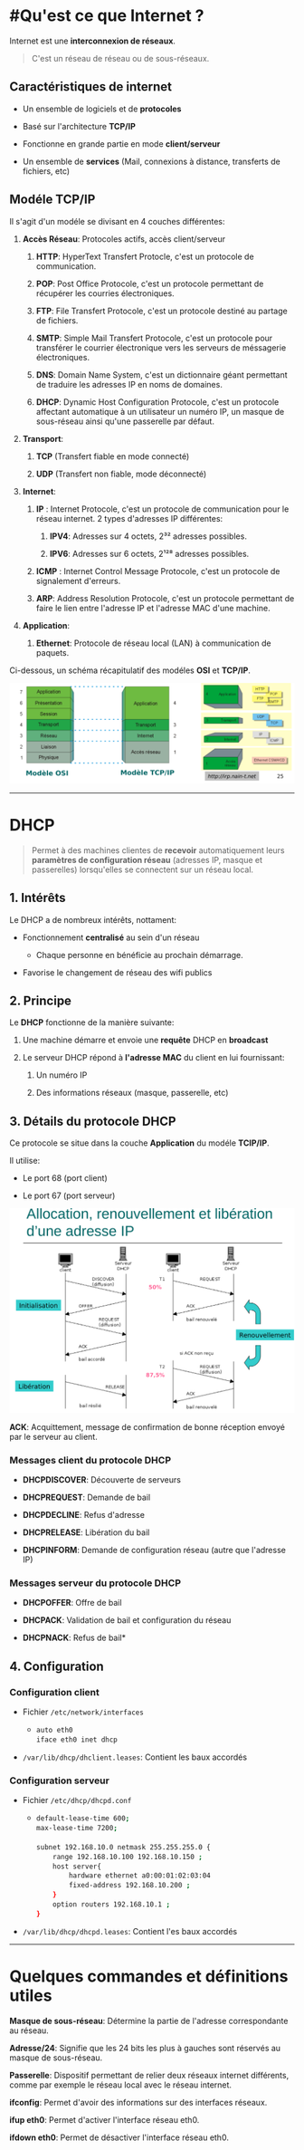 # #Qu'est ce que Internet ?

Internet est une **interconnexion de réseaux**.

> C'est un réseau de réseau ou de sous-réseaux.

## Caractéristiques de internet

- Un ensemble de logiciels et de **protocoles**

- Basé sur l'architecture **TCP/IP**

- Fonctionne en grande partie en mode **client/serveur**

- Un ensemble de **services** (Mail, connexions à distance, transferts de fichiers, etc)

## Modéle TCP/IP

Il s'agit d'un modéle se divisant en 4 couches différentes:

1. **Accès Réseau**: Protocoles actifs, accès client/serveur
   
   1. **HTTP**: HyperText Transfert Protocle, c'est un protocole de communication.
   
   2. **POP**: Post Office Protocole, c'est un protocole permettant de récupérer les courries électroniques.
   
   3. **FTP**: File Transfert Protocole, c'est un protocole destiné au partage de fichiers.
   
   4. **SMTP**: Simple Mail Transfert Protocole, c'est un protocole pour transférer le courrier électronique vers les serveurs de méssagerie électroniques.
   
   5. **DNS**: Domain Name System, c'est un dictionnaire géant permettant de traduire les adresses IP en noms de domaines.
   
   6. **DHCP**: Dynamic Host Configuration Protocole, c'est un protocole affectant automatique à un utilisateur un numéro IP, un masque de sous-réseau ainsi qu'une passerelle par défaut.

2. **Transport**: 
   
   1. **TCP** (Transfert fiable en mode connecté)
   
   2. **UDP** (Transfert non fiable, mode déconnecté)

3. **Internet**: 
   
   1. **IP** : Internet Protocole, c'est un protocole de communication pour le réseau internet. 2 types d'adresses IP différentes:
      
      1. **IPV4**: Adresses sur 4 octets, 2³² adresses possibles.
      
      2. **IPV6**: Adresses sur 6 octets, 2¹²⁸ adresses possibles.
   
   2. **ICMP** : Internet Control Message Protocole, c'est un protocole de signalement d'erreurs.
   
   3. **ARP**: Address Resolution Protocole, c'est un protocole permettant de faire le lien entre l'adresse IP et l'adresse MAC d'une machine.

4. **Application**: 
   
   1. **Ethernet**: Protocole de réseau local (LAN) à communication de paquets.

Ci-dessous, un schéma récapitulatif des modéles **OSI** et **TCP/IP**.

![](./assets/2022-01-18-15-14-11-image.png)

---

# DHCP

> Permet à des machines clientes de **recevoir** automatiquement leurs **paramètres de configuration réseau** (adresses IP, masque et passerelles) lorsqu'elles se connectent sur un réseau local.

## 1. Intérêts

Le DHCP a de nombreux intérêts, nottament:

* Fonctionnement **centralisé** au sein d'un réseau
  
  * Chaque personne en bénéficie au prochain démarrage.

* Favorise le changement de réseau des wifi publics

## 2. Principe

Le **DHCP** fonctionne de la manière suivante:

1. Une machine démarre et envoie une **requête** DHCP en **broadcast**

2. Le serveur DHCP répond à **l'adresse MAC** du client en lui fournissant:
   
   1. Un numéro IP
   
   2. Des informations réseaux (masque, passerelle, etc)

## 3. Détails du protocole DHCP

Ce protocole se situe dans la couche **Application** du modéle **TCIP/IP**.

Il utilise:

* Le port 68 (port client)

* Le port 67 (port serveur)

![](./assets/2022-01-18-16-03-37-image.png)

**ACK**: Acquittement, message de confirmation de bonne réception envoyé par le serveur au client.

### Messages client du protocole DHCP

* **DHCPDISCOVER**: Découverte de serveurs

* **DHCPREQUEST**: Demande de bail

* **DHCPDECLINE**: Refus d'adresse

* **DHCPRELEASE**: Libération du bail

* **DHCPINFORM**: Demande de configuration réseau (autre que l'adresse IP)

### Messages serveur du protocole DHCP

* **DHCPOFFER**: Offre de bail

* **DHCPACK**: Validation de bail et configuration du réseau

* **DHCPNACK**: Refus de bail*

## 4. Configuration

### Configuration client

* Fichier `/etc/network/interfaces`
  
  * ```bash
    auto eth0
    iface eth0 inet dhcp
    ```

* `/var/lib/dhcp/dhclient.leases`: Contient les baux accordés

### Configuration serveur

* Fichier `/etc/dhcp/dhcpd.conf`
  
  * ```bash
    default-lease-time 600;
    max-lease-time 7200;
    
    subnet 192.168.10.0 netmask 255.255.255.0 {
        range 192.168.10.100 192.168.10.150 ;
        host server{
            hardware ethernet a0:00:01:02:03:04 
            fixed-address 192.168.10.200 ;
        }
        option routers 192.168.10.1 ;
    }
    ```

* `/var/lib/dhcp/dhcpd.leases`: Contient l'es baux accordés

---



# Quelques commandes et définitions utiles

**Masque de sous-réseau**: Détermine la partie de l'adresse correspondante au réseau. 

**Adresse/24**: Signifie que les 24 bits les plus à gauches sont réservés au masque de sous-réseau.

**Passerelle**: Dispositif permettant de relier deux réseaux internet différents, comme par exemple le réseau local avec le réseau internet.

**ifconfig**: Permet d'avoir des informations sur des interfaces réseaux.

**ifup eth0**: Permet d'activer l'interface réseau eth0.

**ifdown eth0**: Permet de désactiver l'interface réseau eth0.